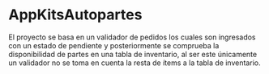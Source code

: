 # AppKitsAutopartes
El proyecto se basa en un validador de pedidos los cuales son ingresados con un estado de pendiente y posteriormente se comprueba la disponibilidad de partes en una tabla de inventario, al ser este únicamente un validador no se toma en cuenta la resta de ítems a la tabla de inventario.
